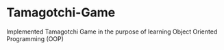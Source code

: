 # Tamagotchi-Game
Implemented Tamagotchi Game in the purpose of learning Object Oriented Programming (OOP)
